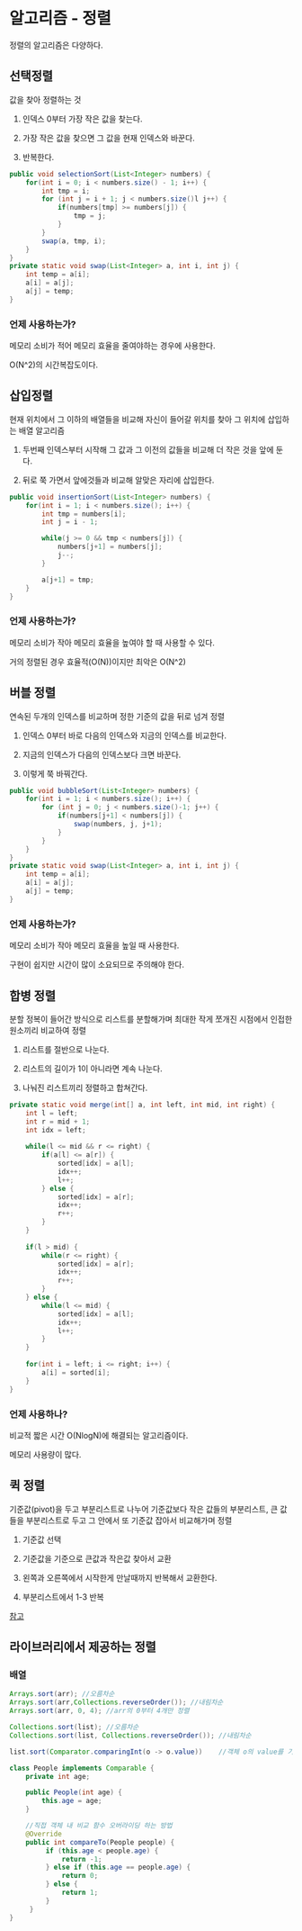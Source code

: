 
# 알고리즘 - 정렬

정렬의 알고리즘은 다양하다.

## 선택정렬

값을 찾아 정렬하는 것

1. 인덱스 0부터 가장 작은 값을 찾는다.

2. 가장 작은 값을 찾으면 그 값을 현재 인덱스와 바꾼다.

3. 반복한다.

```java
public void selectionSort(List<Integer> numbers) {
    for(int i = 0; i < numbers.size() - 1; i++) {
        int tmp = i;
        for (int j = i + 1; j < numbers.size()l j++) {
            if(numbers[tmp] >= numbers[j]) {
                tmp = j;
            }
        }
        swap(a, tmp, i);
	}
}
private static void swap(List<Integer> a, int i, int j) {
    int temp = a[i];
    a[i] = a[j];
    a[j] = temp;
}
```

### 언제 사용하는가?

메모리 소비가 적어 메모리 효율을 줄여야하는 경우에 사용한다.

O(N^2)의 시간복잡도이다.

## 삽입정렬

현재 위치에서 그 이하의 배열들을 비교해 자신이 들어갈 위치를 찾아 그 위치에 삽입하는 배열 알고리즘

1. 두번째 인덱스부터 시작해 그 값과 그 이전의 값들을 비교해 더 작은 것을 앞에 둔다.

2. 뒤로 쭉 가면서 앞에것들과 비교해 알맞은 자리에 삽입한다.

```java
public void insertionSort(List<Integer> numbers) {
    for(int i = 1; i < numbers.size(); i++) {
        int tmp = numbers[i];
        int j = i - 1;

        while(j >= 0 && tmp < numbers[j]) {
            numbers[j+1] = numbers[j];
            j--;
        }

        a[j+1] = tmp;
	}
}
```

### 언제 사용하는가?

메모리 소비가 작아 메모리 효율을 높여야 할 때 사용할 수 있다.

거의 정렬된 경우 효율적(O(N))이지만 최악은 O(N^2)

## 버블 정렬

연속된 두개의 인덱스를 비교하며 정한 기준의 값을 뒤로 넘겨 정렬

1. 인덱스 0부터 바로 다음의 인덱스와 지금의 인덱스를 비교한다.

2. 지금의 인덱스가 다음의 인덱스보다 크면 바꾼다.

3. 이렇게 쭉 바꿔간다.

```java
public void bubbleSort(List<Integer> numbers) {
    for(int i = 1; i < numbers.size(); i++) {
        for (int j = 0; j < numbers.size()-1; j++) {
            if(numbers[j+1] < numbers[j]) {
                swap(numbers, j, j+1);
            }
        }
	}
}
private static void swap(List<Integer> a, int i, int j) {
    int temp = a[i];
    a[i] = a[j];
    a[j] = temp;
}
```

### 언제 사용하는가?

메모리 소비가 작아 메모리 효율을 높일 때 사용한다.

구현이 쉽지만 시간이 많이 소요되므로 주의해야 한다.

## 합병 정렬

분할 정복이 들어간 방식으로 리스트를 분할해가며 최대한 작게 쪼개진 시점에서 인접한 원소끼리 비교하여 정렬

1. 리스트를 절반으로 나눈다.

2. 리스트의 길이가 1이 아니라면 계속 나눈다.

3. 나눠진 리스트끼리 정렬하고 합쳐간다.

```java
private static void merge(int[] a, int left, int mid, int right) {
	int l = left;
	int r = mid + 1;
	int idx = left;
	
	while(l <= mid && r <= right) {
		if(a[l] <= a[r]) {
			sorted[idx] = a[l];
			idx++;
			l++;
		} else {
			sorted[idx] = a[r];
			idx++;
			r++;
		}
	}
		
	if(l > mid) {
		while(r <= right) {
			sorted[idx] = a[r];
			idx++;
			r++;
		}
	} else {
		while(l <= mid) {
			sorted[idx] = a[l];
			idx++;
			l++;
		}
	}
	
	for(int i = left; i <= right; i++) {
		a[i] = sorted[i];
	}
}
```

### 언제 사용하나?

비교적 짧은 시간 O(NlogN)에 해결되는 알고리즘이다.

메모리 사용량이 많다.

## 퀵 정렬

기준값(pivot)을 두고 부분리스트로 나누어 기준값보다 작은 값들의 부분리스트, 큰 값들을 부분리스트로 두고 그 안에서 또 기준값 잡아서 비교해가며 정렬

1. 기준값 선택

2. 기준값을 기준으로 큰값과 작은값 찾아서 교환

3. 왼쪽과 오른쪽에서 시작한게 만날때까지 반복해서 교환한다.

4. 부분리스트에서 1-3 반복

[참고](https://st-lab.tistory.com/250)

## 라이브러리에서 제공하는 정렬

### 배열

```java
Arrays.sort(arr); //오름차순
Arrays.sort(arr,Collections.reverseOrder()); //내림차순
Arrays.sort(arr, 0, 4); //arr의 0부터 4개만 정렬
```

```java
Collections.sort(list); //오름차순
Collections.sort(list, Collections.reverseOrder()); //내림차순
```

```java
list.sort(Comparator.comparingInt(o -> o.value))    //객체 o의 value를 기준으로 비교
```

```java
class People implements Comparable {
    private int age; 

    public People(int age) {
        this.age = age;
    }

    //직접 객체 내 비교 함수 오버라이딩 하는 방법
    @Override
    public int compareTo(People people) {
         if (this.age < people.age) {
             return -1;
         } else if (this.age == people.age) {
             return 0;
         } else {
             return 1;
         }
     }
}
```
